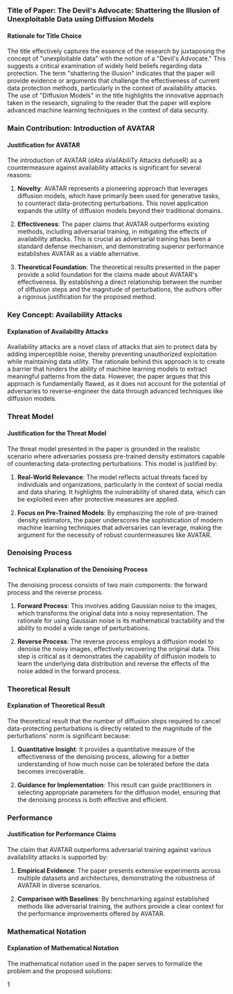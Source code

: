 ### Title of Paper: The Devil's Advocate: Shattering the Illusion of Unexploitable Data using Diffusion Models

#### Rationale for Title Choice
The title effectively captures the essence of the research by juxtaposing the concept of "unexploitable data" with the notion of a "Devil's Advocate." This suggests a critical examination of widely held beliefs regarding data protection. The term "shattering the illusion" indicates that the paper will provide evidence or arguments that challenge the effectiveness of current data protection methods, particularly in the context of availability attacks. The use of "Diffusion Models" in the title highlights the innovative approach taken in the research, signaling to the reader that the paper will explore advanced machine learning techniques in the context of data security.

### Main Contribution: Introduction of AVATAR
#### Justification for AVATAR
The introduction of AVATAR (dAta aVailAbiliTy Attacks defuseR) as a countermeasure against availability attacks is significant for several reasons:

1. **Novelty**: AVATAR represents a pioneering approach that leverages diffusion models, which have primarily been used for generative tasks, to counteract data-protecting perturbations. This novel application expands the utility of diffusion models beyond their traditional domains.

2. **Effectiveness**: The paper claims that AVATAR outperforms existing methods, including adversarial training, in mitigating the effects of availability attacks. This is crucial as adversarial training has been a standard defense mechanism, and demonstrating superior performance establishes AVATAR as a viable alternative.

3. **Theoretical Foundation**: The theoretical results presented in the paper provide a solid foundation for the claims made about AVATAR's effectiveness. By establishing a direct relationship between the number of diffusion steps and the magnitude of perturbations, the authors offer a rigorous justification for the proposed method.

### Key Concept: Availability Attacks
#### Explanation of Availability Attacks
Availability attacks are a novel class of attacks that aim to protect data by adding imperceptible noise, thereby preventing unauthorized exploitation while maintaining data utility. The rationale behind this approach is to create a barrier that hinders the ability of machine learning models to extract meaningful patterns from the data. However, the paper argues that this approach is fundamentally flawed, as it does not account for the potential of adversaries to reverse-engineer the data through advanced techniques like diffusion models.

### Threat Model
#### Justification for the Threat Model
The threat model presented in the paper is grounded in the realistic scenario where adversaries possess pre-trained density estimators capable of counteracting data-protecting perturbations. This model is justified by:

1. **Real-World Relevance**: The model reflects actual threats faced by individuals and organizations, particularly in the context of social media and data sharing. It highlights the vulnerability of shared data, which can be exploited even after protective measures are applied.

2. **Focus on Pre-Trained Models**: By emphasizing the role of pre-trained density estimators, the paper underscores the sophistication of modern machine learning techniques that adversaries can leverage, making the argument for the necessity of robust countermeasures like AVATAR.

### Denoising Process
#### Technical Explanation of the Denoising Process
The denoising process consists of two main components: the forward process and the reverse process.

1. **Forward Process**: This involves adding Gaussian noise to the images, which transforms the original data into a noisy representation. The rationale for using Gaussian noise is its mathematical tractability and the ability to model a wide range of perturbations.

2. **Reverse Process**: The reverse process employs a diffusion model to denoise the noisy images, effectively recovering the original data. This step is critical as it demonstrates the capability of diffusion models to learn the underlying data distribution and reverse the effects of the noise added in the forward process.

### Theoretical Result
#### Explanation of Theoretical Result
The theoretical result that the number of diffusion steps required to cancel data-protecting perturbations is directly related to the magnitude of the perturbations' norm is significant because:

1. **Quantitative Insight**: It provides a quantitative measure of the effectiveness of the denoising process, allowing for a better understanding of how much noise can be tolerated before the data becomes irrecoverable.

2. **Guidance for Implementation**: This result can guide practitioners in selecting appropriate parameters for the diffusion model, ensuring that the denoising process is both effective and efficient.

### Performance
#### Justification for Performance Claims
The claim that AVATAR outperforms adversarial training against various availability attacks is supported by:

1. **Empirical Evidence**: The paper presents extensive experiments across multiple datasets and architectures, demonstrating the robustness of AVATAR in diverse scenarios.

2. **Comparison with Baselines**: By benchmarking against established methods like adversarial training, the authors provide a clear context for the performance improvements offered by AVATAR.

### Mathematical Notation
#### Explanation of Mathematical Notation
The mathematical notation used in the paper serves to formalize the problem and the proposed solutions:

1